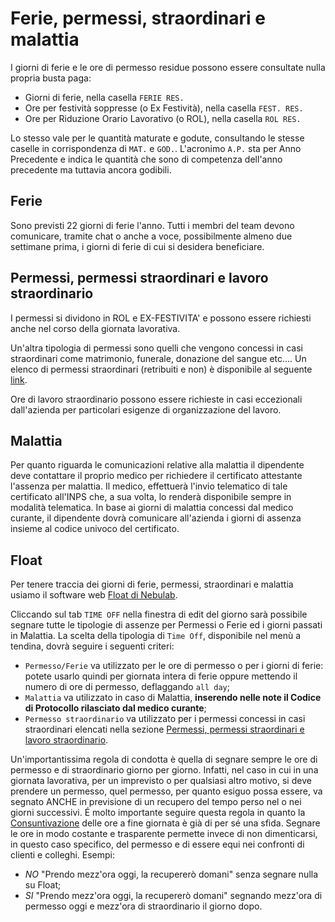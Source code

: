 # Ferie, permessi, straordinari e malattia

I giorni di ferie e le ore di permesso residue possono essere consultate nulla propria busta paga:

* Giorni di ferie, nella casella `FERIE RES.`
* Ore per festività soppresse (o Ex Festività), nella casella `FEST. RES.`
* Ore per Riduzione Orario Lavorativo (o ROL), nella casella `ROL RES.`

Lo stesso vale per le quantità maturate e godute, consultando le stesse caselle in corrispondenza di
`MAT.` e `GOD.`. L'acronimo `A.P.` sta per Anno Precedente e indica le quantità che sono di
competenza dell'anno precedente ma tuttavia ancora godibili.

## Ferie

Sono previsti 22 giorni di ferie l'anno. Tutti i membri del team devono comunicare, tramite chat o
anche a voce, possibilmente almeno due settimane prima, i giorni di ferie di cui si desidera
beneficiare.

## Permessi, permessi straordinari e lavoro straordinario

I permessi si dividono in ROL e EX-FESTIVITA' e possono essere richiesti anche nel corso della
giornata lavorativa.

Un'altra tipologia di permessi sono quelli che vengono concessi in casi straordinari come
matrimonio, funerale, donazione del sangue etc…. Un elenco di permessi straordinari (retribuiti e
non) è disponibile al
seguente [link](http://www.fpcgil.it/flex/cm/pages/ServeBLOB.php/L/IT/IDPagina/7737).

Ore di lavoro straordinario possono essere richieste in casi eccezionali dall'azienda per
particolari esigenze di organizzazione del lavoro.

## Malattia

Per quanto riguarda le comunicazioni relative alla malattia il dipendente deve contattare il proprio
medico per richiedere il certificato attestante l'assenza per malattia. Il medico, effettuerà
l'invio telematico di tale certificato all'INPS che, a sua volta, lo renderà disponibile sempre in
modalità telematica. In base ai giorni di malattia concessi dal medico curante, il dipendente dovrà
comunicare all'azienda i giorni di assenza insieme al codice univoco del certificato.

## Float

Per tenere traccia dei giorni di ferie, permessi, straordinari e malattia usiamo il software web
[Float di Nebulab](http://nebulab.float.com/).

Cliccando sul tab `TIME OFF` nella finestra di edit del giorno sarà possibile segnare tutte le
tipologie di assenze per Permessi o Ferie ed i giorni passati in Malattia. La scelta della
tipologia di `Time Off`, disponibile nel menù a tendina, dovrà seguire i seguenti criteri:

* `Permesso/Ferie` va utilizzato per le ore di permesso o per i giorni di ferie: potete usarlo
  quindi per giornata intera di ferie oppure mettendo il numero di ore di permesso, deflaggando
  `all day`;
* `Malattia` va utilizzato in caso di Malattia, **inserendo nelle note il Codice di Protocollo
  rilasciato dal medico curante**;
* `Permesso straordinario` va utilizzato per i permessi concessi in casi straordinari elencati nella
  sezione [Permessi, permessi straordinari e lavoro straordinario](#permessi-permessi-straordinari-e-lavoro-straordinario).

Un'importantissima regola di condotta è quella di segnare sempre le ore di permesso e di
straordinario giorno per giorno. Infatti, nel caso in cui in una giornata lavorativa, per un
imprevisto o per qualsiasi altro motivo, si deve prendere un permesso, quel permesso, per quanto
esiguo possa essere, va segnato ANCHE in previsione di un recupero del tempo perso nel o nei giorni
successivi. É molto importante seguire questa regola in quanto la
[Consuntivazione](https://github.com/nebulab/playbook/blob/master/come-lavoriamo/consuntivazione.md)
delle ore a fine giornata è già di per sé una sfida. Segnare le ore in modo costante e trasparente
permette invece di non dimenticarsi, in questo caso specifico, del permesso e di essere equi nei 
confronti di clienti e colleghi.
Esempi:

 * *NO* "Prendo mezz'ora oggi, la recupererò domani" senza segnare nulla su Float;
 * *SI* "Prendo mezz'ora oggi, la recupererò domani" segnando mezz'ora di permesso oggi e mezz'ora
 di straordinario il giorno dopo.
